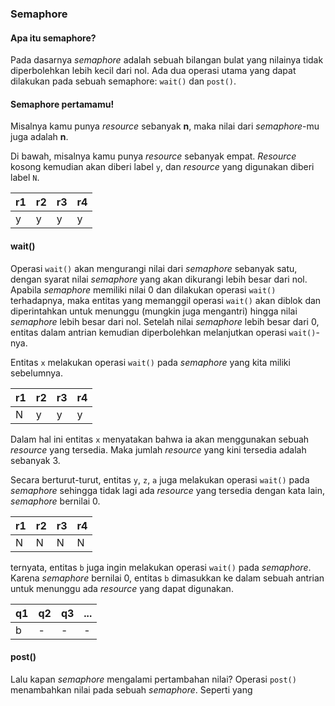 ### Semaphore

#### Apa itu semaphore?

Pada dasarnya _semaphore_ adalah sebuah bilangan bulat yang nilainya tidak diperbolehkan lebih kecil dari nol. Ada dua operasi utama yang dapat dilakukan pada sebuah semaphore: `wait()` dan `post()`.

#### Semaphore pertamamu!
Misalnya kamu punya _resource_ sebanyak **n**, maka nilai dari _semaphore_-mu juga adalah **n**.

Di bawah, misalnya kamu punya _resource_ sebanyak empat. _Resource_ kosong kemudian akan diberi label `y`, dan _resource_ yang digunakan diberi label `N`.

| r1 | r2 | r3 | r4 |
|---|---|---|---|
| y | y | y | y |


#### wait()
Operasi `wait()` akan mengurangi nilai dari _semaphore_ sebanyak satu, dengan syarat nilai _semaphore_ yang akan dikurangi lebih besar dari nol. Apabila _semaphore_ memiliki nilai 0 dan dilakukan operasi `wait()` terhadapnya, maka entitas yang memanggil operasi `wait()` akan diblok dan diperintahkan untuk menunggu (mungkin juga mengantri) hingga nilai _semaphore_ lebih besar dari nol. Setelah nilai _semaphore_ lebih besar dari 0, entitas dalam antrian kemudian diperbolehkan melanjutkan operasi `wait()`-nya.

Entitas `x` melakukan operasi `wait()` pada _semaphore_ yang kita miliki sebelumnya.

| r1 | r2 | r3 | r4 |
|---|---|---|---|
| N | y | y | y	|

Dalam hal ini entitas `x` menyatakan bahwa ia akan menggunakan sebuah _resource_ yang tersedia.  Maka jumlah _resource_ yang kini tersedia adalah sebanyak 3.

Secara berturut-turut, entitas `y`, `z`, `a` juga melakukan operasi `wait()` pada _semaphore_ sehingga tidak lagi ada _resource_ yang tersedia dengan kata lain, _semaphore_ bernilai 0.

| r1 | r2 | r3 | r4 |
|---|---|---|---|
| N | N | N | N |

ternyata, entitas `b` juga ingin melakukan operasi `wait()` pada _semaphore_. Karena _semaphore_ bernilai 0, entitas `b` dimasukkan ke dalam sebuah antrian untuk menunggu ada _resource_ yang dapat digunakan.

| q1 | q2 | q3 | ... |
|---|---|---|---|
| b | - | - | - |


#### post()
Lalu kapan _semaphore_ mengalami pertambahan nilai? Operasi `post()` menambahkan nilai pada sebuah _semaphore_. Seperti yang 
 
